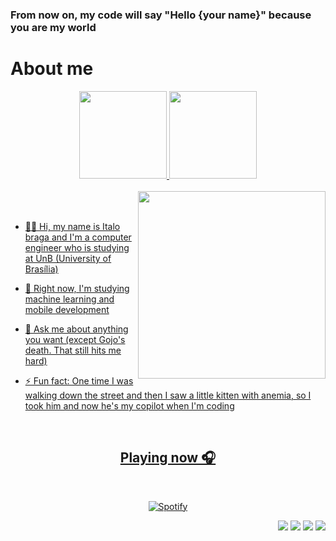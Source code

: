### From now on, my code will say "Hello {your name}" because you are my world
<h1> About me </h1>


<div align="center">
  <a href= "https://github.com/Italohek">
  <img height="140" src="https://github-readme-stats.vercel.app/api?username=Italohek&show_icons=true&theme=ayu-mirage&include_all_comits=true&count_private=true"/>
  <img height="140" src="https://github-readme-stats.vercel.app/api/top-langs/?username=Italohek&layout=compact&langs_count=16&theme=ayu-mirage"/>
</div>
    
<br> 

<div>
  <a href= "https://github.com/Italohek">
  <img align="right" src= "https://github.com/Italohek/Italohek/assets/132797328/1116a4bf-cadf-4a72-bfcc-46385a99d115" width="300" />
</div>
<br>
<br>

- 👨‍💻 Hi, my name is Italo braga and I'm a computer engineer who is studying at UnB (University of Brasília)

- 👯 Right now, I'm studying machine learning and mobile development

- 💬 Ask me about anything you want (except Gojo's death. That still hits me hard)

- ⚡ Fun fact: One time I was walking down the street and then I saw a little kitten with anemia, so I took him and now he's my copilot when I'm coding

<br>

<div class="container" align="center">
<h2> Playing now 🎧 </h2>
<br>
  
[![Spotify](https://novatorem-git-main-italo-bragas-projects.vercel.app/api/spotify)](https://open.spotify.com/italohek)
</div>

<div align="right"> 
  <a href = "mailto:italohak@gmail.com"><img src="https://img.shields.io/badge/-Gmail-%23333?style=for-the-badge&logo=gmail&logoColor=white" target="_blank"></a>
  <a href = "https://www.linkedin.com/in/italohek"><img src="https://img.shields.io/badge/LinkedIn-0077B5?style=for-the-badge&logo=linkedin&logoColor=white"></a>
  <a href = "instagram.com/italohek"><img src="https://img.shields.io/badge/Instagram-E4405F?style=for-the-badge&logo=instagram&logoColor=white"></a>
  <a href = ""><img src="https://img.shields.io/badge/Portfolio-255E63?style=for-the-badge&logo=About.me&logoColor=white"></a>
</div>

